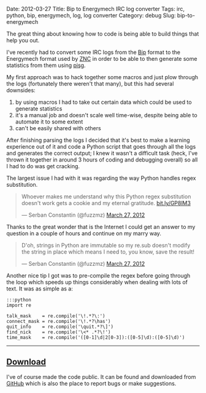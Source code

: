 Date: 2012-03-27
Title: Bip to Energymech IRC log converter
Tags: irc, python, bip, energymech, log, log converter
Category: debug
Slug: bip-to-energymech

The great thing about knowing how to code is being able to build things that help you out.

I've recently had to convert some IRC logs from the [Bip](http://bip.milkypond.org/) format to the Energymech format used by [ZNC](http://wiki.znc.in/) in order to be able to then generate some statistics from them using [pisg](http://pisg.sourceforge.net/).

My first approach was to hack together some macros and just plow through the logs (fortunately there weren't that many), but this had several downsides:

1. by using macros I had to take out certain data which could be used to generate statistics
2. it's a manual job and doesn't scale well time-wise, despite being able to automate it to some extent
3. can't be easily shared with others

After finishing parsing the logs I decided that it's best to make a learning experience out of it and code a Python script that goes through all the logs and generates the correct output; I knew it wasn't a difficult task (heck, I've thrown it together in around 3 hours of coding and debugging overall) so all I had to do was get cracking.

The largest issue I had with it was regarding the way Python handles regex substitution.

<blockquote class="twitter-tweet tw-align-center"><p>Whoever makes me understand why this Python regex substitution doesn't work gets a cookie and my eternal gratitude. <a href="http://t.co/fj8Nn6i4" title="http://bit.ly/GP8lM3">bit.ly/GP8lM3</a></p>&mdash; Serban Constantin (@fuzzmz) <a href="https://twitter.com/fuzzmz/status/184431795746516992" data-datetime="2012-03-27T00:09:01+00:00">March 27, 2012</a></blockquote>
<script src="//platform.twitter.com/widgets.js" charset="utf-8"></script>

Thanks to the great wonder that is the Internet I could get an answer to my question in a couple of hours and continue on my marry way.

<blockquote class="twitter-tweet tw-align-center"><p>D'oh, strings in Python are immutable so my re.sub doesn't modify the string in place which means I need to, you know, save the result!</p>&mdash; Serban Constantin (@fuzzmz) <a href="https://twitter.com/fuzzmz/status/184479937229627392" data-datetime="2012-03-27T03:20:19+00:00">March 27, 2012</a></blockquote>
<script src="//platform.twitter.com/widgets.js" charset="utf-8"></script>

Another nice tip I got was to pre-compile the regex before going through the loop which speeds up things considerably when dealing with lots of text. It was as simple as a:

    :::python
    import re

    talk_mask    = re.compile('\!.*?\:')
    connect_mask = re.compile('\!.*?\has')
    quit_info    = re.compile('\quit.*?\]')
    find_nick    = re.compile('\<* .*?\!')
    time_mask    = re.compile('([0-1]\d|2[0-3]):([0-5]\d):([0-5]\d)')

***

[Download](https://github.com/fuzzmz/bip-to-energymech)
-------------------------------------------------------

I've of course made the code public. It can be found and downloaded from [GitHub](https://github.com/fuzzmz/bip-to-energymech) which is also the place to report bugs or make suggestions.
